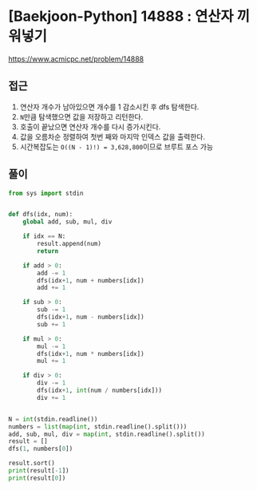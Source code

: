 [Baekjoon-Python] 14888 : 연산자 끼워넣기
=
<https://www.acmicpc.net/problem/14888>


접근
--


1. 연산자 개수가 남아있으면 개수를 1 감소시킨 후 dfs 탐색한다.
2. `N`만큼 탐색했으면 값을 저장하고 리턴한다.
3. 호출이 끝났으면 연산자 개수를 다시 증가시킨다.
4. 값을 오름차순 정렬하여 첫번 째와 마지막 인덱스 값을 출력한다.
5. 시간복잡도는 `O((N - 1)!) = 3,628,800`이므로 브루트 포스 가능


풀이
--



```python
from sys import stdin


def dfs(idx, num):
    global add, sub, mul, div

    if idx == N:
        result.append(num)
        return

    if add > 0:
        add -= 1
        dfs(idx+1, num + numbers[idx])
        add += 1

    if sub > 0:
        sub -= 1
        dfs(idx+1, num - numbers[idx])
        sub += 1

    if mul > 0:
        mul -= 1
        dfs(idx+1, num * numbers[idx])
        mul += 1

    if div > 0:
        div -= 1
        dfs(idx+1, int(num / numbers[idx]))
        div += 1


N = int(stdin.readline())
numbers = list(map(int, stdin.readline().split()))
add, sub, mul, div = map(int, stdin.readline().split())
result = []
dfs(1, numbers[0])

result.sort()
print(result[-1])
print(result[0])
```

